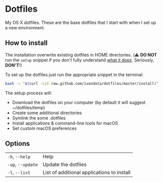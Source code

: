 # Dotfiles
My OS X dotfiles. These are the base dotfiles that I start with when I set up a new environment.

## How to install 
The installation overwrite existing dotfiles in HOME directories. 
(:warning: **DO NOT** run the `setup` snippet if you don't fully
understand [what it does](install). Seriously, **DON'T**!)

To set up the dotfiles just run the appropriate snippet in the terminal:
```bash
bash -c "$(curl -LsS raw.github.com/ivandata/dotfiles/master/install)"
```

The setup process will:

* Download the dotfiles on your computer (by default it will suggest ~/dotfiles/temp)
* Create some additional directories
* Symlink the some .dotfiles
* Install applications & command-line tools for macOS 
* Set custom macOS preferences

## Options
<table>
    <tr>
        <td><code>-h</code>, <code>--help</code></td>
        <td>Help</td>
    </tr>
    <tr>
        <td><code>-up</code>, <code>--update</code></td>
        <td>Update the dotfiles </td>
    </tr>
    <tr>
        <td><code>-l</code>, <code>--list</code></td>
        <td>List of additional applications to install</td>
    </tr>
</table>
